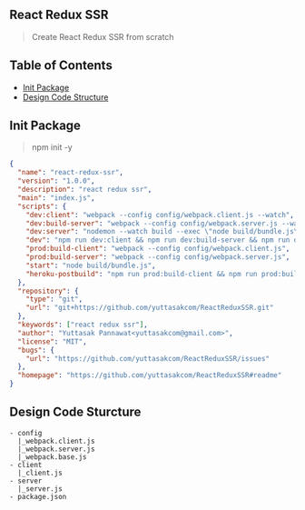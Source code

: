 ## React Redux SSR
> Create React Redux SSR from scratch

## Table of Contents
- [Init Package](#init-package)
- [Design Code Structure](#design-code-sturcture)

## Init Package
> npm init -y
```json
{
  "name": "react-redux-ssr",
  "version": "1.0.0",
  "description": "react redux ssr",
  "main": "index.js",
  "scripts": {
    "dev:client": "webpack --config config/webpack.client.js --watch",
    "dev:build-server": "webpack --config config/webpack.server.js --watch",
    "dev:server": "nodemon --watch build --exec \"node build/bundle.js\"",
    "dev": "npm run dev:client && npm run dev:build-server && npm run dev:server",
    "prod:build-client": "webpack --config config/webpack.client.js",
    "prod:build-server": "webpack --config config/webpack.server.js",
    "start": "node build/bundle.js",
    "heroku-postbuild": "npm run prod:build-client && npm run prod:build-server"
  },
  "repository": {
    "type": "git",
    "url": "git+https://github.com/yuttasakcom/ReactReduxSSR.git"
  },
  "keywords": ["react redux ssr"],
  "author": "Yuttasak Pannawat<yuttasakcom@gmail.com>",
  "license": "MIT",
  "bugs": {
    "url": "https://github.com/yuttasakcom/ReactReduxSSR/issues"
  },
  "homepage": "https://github.com/yuttasakcom/ReactReduxSSR#readme"
}

```

## Design Code Sturcture
```
- config
  |_webpack.client.js
  |_webpack.server.js
  |_webpack.base.js
- client
  |_client.js
- server
  |_server.js
- package.json
```